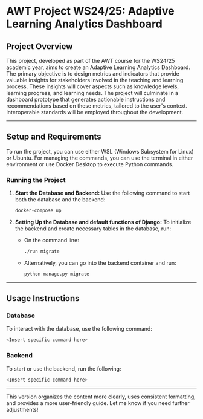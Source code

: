 # AWT Project WS24/25: Adaptive Learning Analytics Dashboard

## Project Overview

This project, developed as part of the AWT course for the WS24/25 academic year, aims to create an Adaptive Learning Analytics Dashboard. The primary objective is to design metrics and indicators that provide valuable insights for stakeholders involved in the teaching and learning process. These insights will cover aspects such as knowledge levels, learning progress, and learning needs. The project will culminate in a dashboard prototype that generates actionable instructions and recommendations based on these metrics, tailored to the user's context. Interoperable standards will be employed throughout the development.

---

## Setup and Requirements

To run the project, you can use either WSL (Windows Subsystem for Linux) or Ubuntu. For managing the commands, you can use the terminal in either environment or use Docker Desktop to execute Python commands.

### Running the Project

1. **Start the Database and Backend:**
   Use the following command to start both the database and the backend:
   ```bash
   docker-compose up
   ```

2. **Setting Up the Database and default functions of Django:**
   To initialize the backend and create necessary tables in the database, run:
   - On the command line:
     ```bash
     ./run migrate
     ```
   - Alternatively, you can go into the backend container and run:
     ```bash
     python manage.py migrate
     ```

---

## Usage Instructions

### Database

To interact with the database, use the following command:
```bash
<Insert specific command here>
```

### Backend

To start or use the backend, run the following:
```bash
<Insert specific command here>
```

---

This version organizes the content more clearly, uses consistent formatting, and provides a more user-friendly guide. Let me know if you need further adjustments!
